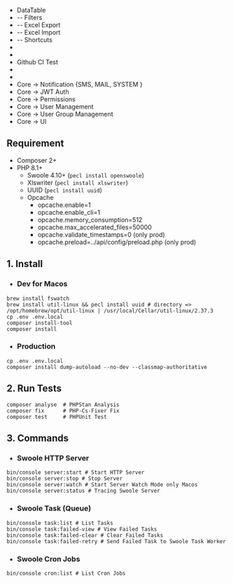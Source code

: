* DataTable
* -- Filters
* -- Excel Export
* -- Excel Import
* -- Shortcuts
* 
* 
* Github CI Test
* 
* 
* Core -> Notification {SMS, MAIL, SYSTEM }
* Core -> JWT Auth
* Core -> Permissions
* Core -> User Management
* Core -> User Group Management
* Core -> UI

## Requirement
* Composer 2+
* PHP 8.1+
  * Swoole 4.10+ (`pecl install openswoole`)
  * Xlswriter (`pecl install xlswriter`)
  * UUID (`pecl install uuid`)
  * Opcache
    * opcache.enable=1
    * opcache.enable_cli=1
    * opcache.memory_consumption=512
    * opcache.max_accelerated_files=50000
    * opcache.validate_timestamps=0 (only prod)
    * opcache.preload=../api/config/preload.php (only prod)


## 1. Install
* ### Dev for Macos
```shell
brew install fswatch
brew install util-linux && pecl install uuid # directory => /opt/homebrew/opt/util-linux | /usr/local/Cellar/util-linux/2.37.3
cp .env .env.local
composer install-tool
composer install
```
* ### Production
```shell
cp .env .env.local
composer install dump-autoload --no-dev --classmap-authoritative
```

## 2. Run Tests
```shell
composer analyse  # PHPStan Analysis
composer fix      # PHP-Cs-Fixer Fix
composer test     # PHPUnit Test
```

## 3. Commands
* ### Swoole HTTP Server
```shell
bin/console server:start # Start HTTP Server
bin/console server:stop # Stop Server
bin/console server:watch # Start Server Watch Mode only Macos
bin/console server:status # Tracing Swoole Server
```
* ### Swoole Task (Queue)
```shell
bin/console task:list # List Tasks
bin/console task:failed-view # View Failed Tasks
bin/console task:failed-clear # Clear Failed Tasks
bin/console task:failed-retry # Send Failed Task to Swoole Task Worker
```
* ### Swoole Cron Jobs
```shell
bin/console cron:list # List Cron Jobs
```